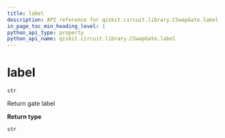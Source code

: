 ```yaml
---
title: label
description: API reference for qiskit.circuit.library.CSwapGate.label
in_page_toc_min_heading_level: 1
python_api_type: property
python_api_name: qiskit.circuit.library.CSwapGate.label
---
```


# label

<span id="qiskit.circuit.library.CSwapGate.label" />

`str`

Return gate label

**Return type**

`str`

